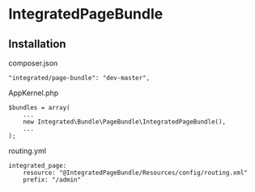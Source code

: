 # IntegratedPageBundle

## Installation

composer.json

    "integrated/page-bundle": "dev-master",

AppKernel.php

    $bundles = array(
        ...
        new Integrated\Bundle\PageBundle\IntegratedPageBundle(),
        ...
    );

routing.yml

    integrated_page:
        resource: "@IntegratedPageBundle/Resources/config/routing.xml"
        prefix: "/admin"
